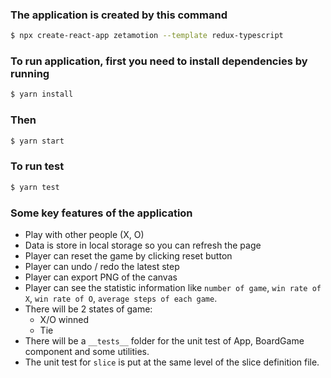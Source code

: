 ### The application is created by this command

```bash
$ npx create-react-app zetamotion --template redux-typescript
```

### To run application, first you need to install dependencies by running

```bash
$ yarn install
```

### Then

```bash
$ yarn start
```

### To run test

```bash
$ yarn test
```

### Some key features of the application

- Play with other people (X, O)
- Data is store in local storage so you can refresh the page
- Player can reset the game by clicking reset button
- Player can undo / redo the latest step
- Player can export PNG of the canvas
- Player can see the statistic information like `number of game`, `win rate of X`, `win rate of O`, `average steps of each game`.
- There will be 2 states of game:
  - X/O winned
  - Tie
- There will be a `__tests__` folder for the unit test of App, BoardGame component and some utilities.
- The unit test for `slice` is put at the same level of the slice definition file.
